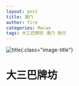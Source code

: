 ```yaml
---
layout: post
title: 澳门
author: fire
categories: Macao 
tags: 大三巴牌坊 澳门 旅行
---
```


![title](https://image.sideproject.cn/titlex/title_018.jpg){:class="image-title"}

大三巴牌坊
===
